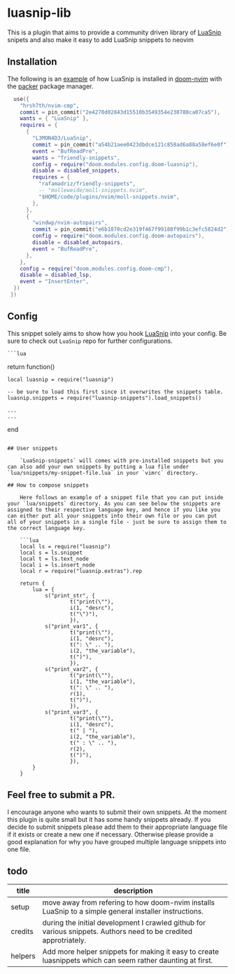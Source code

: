 # luasnip-lib

This is a plugin that aims to provide a community driven library of [LuaSnip](https://github.com/L3MON4D3/LuaSnip) snipets and also make it easy to add LuaSnip snippets to neovim

## Installation

The following is an [example](https://github.com/NTBBloodbath/doom-nvim/blob/main/lua/doom/modules/init.lua) of how LuaSnip is installed in [doom-nvim](https://github.com/NTBBloodbath/doom-nvim) with the [packer](https://github.com/wbthomason/packer.nvim) package manager.

```lua
  use({
    "hrsh7th/nvim-cmp",
    commit = pin_commit("2e4270d02843d15510b3549354e238788ca07ca5"),
    wants = { "LuaSnip" },
    requires = {
      {
        "L3MON4D3/LuaSnip",
        commit = pin_commit("a54b21aee0423dbdce121c858ad6a88a58ef6e0f"),
        event = "BufReadPre",
        wants = "friendly-snippets",
        config = require("doom.modules.config.doom-luasnip"),
        disable = disabled_snippets,
        requires = {
          "rafamadriz/friendly-snippets",
          -- "molleweide/moll-snippets.nvim",
          "$HOME/code/plugins/nvim/moll-snippets.nvim",
        },
      },
      {
        "windwp/nvim-autopairs",
        commit = pin_commit("e6b1870cd2e319f467f99188f99b1c3efc5824d2"),
        config = require("doom.modules.config.doom-autopairs"),
        disable = disabled_autopairs,
        event = "BufReadPre",
      },
    },
    config = require("doom.modules.config.doom-cmp"),
    disable = disabled_lsp,
    event = "InsertEnter",
  })
 })
```

## Config

This snippet solely aims to show how you hook [LuaSnip](https://github.com/L3MON4D3/LuaSnip) into your config. Be sure to check out `LuaSnip` repo for further configurations.

    ```lua
return function()

    local luasnip = require("luasnip")

    -- be sure to load this first since it overwrites the snippets table.
    luasnip.snippets = require("luasnip-snippets").load_snippets()

    ...
    ...
end
```

## User snippets

    `LuaSnip-snippets` will comes with pre-installed snippets but you can also add your own snippets by putting a lua file under `lua/snippets/my-snippet-file.lua` in your `vimrc` directory.

## How to compose snippets

    Here follows an example of a snippet file that you can put inside your `lua/snippets` directory. As you can see below the snippets are assigned to their respective language key, and hence if you like you can either put all your snippets into their own file or you can put all of your snippets in a single file - just be sure to assign them to the correct language key.

    ```lua
    local ls = require("luasnip")
    local s = ls.snippet
    local t = ls.text_node
    local i = ls.insert_node
    local r = require("luasnip.extras").rep

    return {
	    lua = {
            s("print_str", {
                    t("print(\""),
                    i(1, "desrc"),
                    t("\")"),
                    }),
            s("print_var1", {
                    t("print(\""),
                    i(1, "desrc"),
                    t(": \" .. "),
                    i(2, "the_variable"),
                    t(")"),
                    }),
            s("print_var2", {
                    t("print(\""),
                    i(1, "the_variable"),
                    t(": \" .. "),
                    r(1),
                    t(")"),
                    }),
            s("print_var3", {
                    t("print(\""),
                    i(1, "desrc"),
                    t(" | "),
                    i(2, "the_variable"),
                    t(" : \" .. "),
                    r(2),
                    t(")"),
                    }),
	    }
    }
```

## Feel free to submit a PR.

I encourage anyone who wants to submit their own snippets. At the moment this plugin is quite small but it has some handy snippets already. If you decide to submit snippets please add them to their appropriate language file if it exists or create a new one if necessary. Otherwise please provide a good explanation for why you have grouped multiple language snippets into one file.

## todo

| title  | description |
| --------| ------------- |
| setup   | move away from refering to how doom-nvim installs LuaSnip to a simple general installer instructions. |
| credits | during the initial development I crawled github for various snippets. Authors need to be credited approtriately. |
| helpers | Add more helper snippets for making it easy to create luasnippets which can seem rather daunting at first. |

